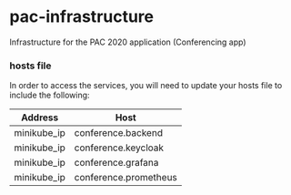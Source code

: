 # pac-infrastructure
Infrastructure for the PAC 2020 application (Conferencing app)

### hosts file
In order to access the services, you will need to update your hosts file to include the following:

| Address | Host |
| --------------- | --------------------- |
| minikube_ip  |  conference.backend |
| minikube_ip  |  conference.keycloak |
| minikube_ip  |  conference.grafana |
| minikube_ip  |  conference.prometheus |
